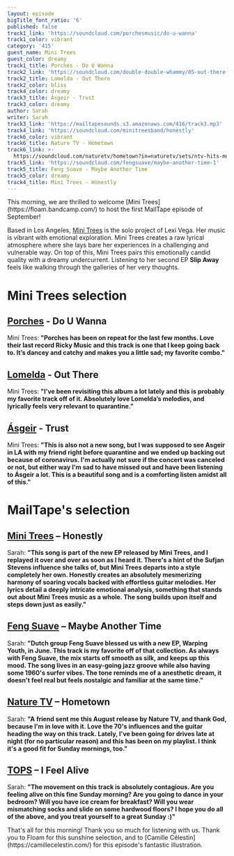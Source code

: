 ```yaml
---
layout: episode
bigTitle_font_ratio: '6'
published: false
track1_link: 'https://soundcloud.com/porchesmusic/do-u-wanna'
track1_color: vibrant
category: '415'
guest_name: Mini Trees
guest_color: dreamy
track1_title: Porches - Do U Wanna
track2_link: 'https://soundcloud.com/double-double-whammy/05-out-there-1'
track2_title: Lomelda - Out There
track2_color: bliss
track4_color: dreamy
track3_title: Ásgeir - Trust
track3_color: dreamy
author: Sarah
writer: Sarah
track3_link: 'https://mailtapesounds.s3.amazonaws.com/416/track3.mp3'
track4_link: 'https://soundcloud.com/minitreesband/honestly'
track6_color: vibrant
track6_title: Nature TV - Hometown
track6_link: >-
  https://soundcloud.com/naturetv/hometown?in=naturetv/sets/ntv-hits-music-that-were
track5_link: 'https://soundcloud.com/fengsuave/maybe-another-time-1'
track5_title: Feng Suave - Maybe Another Time
track5_color: dreamy
track4_title: Mini Trees - Honestly
---
```

<p id="introduction">This morning, we are thrilled to welcome [Mini Trees](https://floam.bandcamp.com/) to host the first MailTape episode of September! 

Based in Los Angeles, [Mini Trees](https://minitrees.bandcamp.com) is the solo project of Lexi Vega. Her music is vibrant with emotional exploration. Mini Trees creates a raw lyrical atmosphere where she lays bare her experiences in a challenging and vulnerable way. On top of this, Mini Trees pairs this emotionally candid quality with a dreamy undercurrent. Listening to her second EP **Slip Away** feels like walking through the galleries of her very thoughts. 

</p>

# Mini Trees selection

## [Porches](https://porchesmusic.com/) - Do U Wanna
Mini Trees: **"**Porches has been on repeat for the last few months. Love their last record Ricky Music and this track is one that I keep going back to. It’s dancey and catchy and makes you a little sad; my favorite combo.**"**

## [Lomelda](https://lomelda.bandcamp.com/) - Out There
Mini Trees: **"**I’ve been revisiting this album a lot lately and this is probably my favorite track off of it. Absolutely love Lomelda’s melodies, and lyrically feels very relevant to quarantine.**"** 

## [Ásgeir](https://www.asgeirmusic.com/) - Trust
Mini Trees: **"**This is also not a new song, but I was supposed to see Asgeir in LA with my friend right before quarantine and we ended up backing out because of coronavirus. I'm actually not sure if the concert was canceled or not, but either way I'm sad to have missed out and have been listening to Ásgeir a lot. This is a beautiful song and is a comforting listen amidst all of this.**"**

# MailTape's selection

## [Mini Trees](https://floam.bandcamp.com/) – Honestly
Sarah: **"**This song is part of the new EP released by Mini Trees, and I replayed it over and over as soon as I heard it. There's a hint of the Sufjan Stevens influence she talks of, but Mini Trees departs into a style completely her own. Honestly creates an absolutely mesmerizing harmony of soaring vocals backed with effortless guitar melodies. Her lyrics detail a deeply intricate emotional analysis, something that stands out about Mini Trees music as a whole. The song builds upon itself and steps down just as easily.**"**

## [Feng Suave](https://www.facebook.com/schweyluv/) – Maybe Another Time
Sarah: **"**Dutch group Feng Suave blessed us with a new EP, Warping Youth, in June. This track is my favorite off of that collection. As always with Feng Suave, the mix starts off smooth as silk, and keeps up this mood. The song lives in an easy-going jazz groove while also having some 1960's surfer vibes. The tone reminds me of a anesthetic dream, it doesn't feel real but feels nostalgic and familiar at the same time.**"**

## [Nature TV](https://www.discogs.com/artist/3934926-Snoh-Aalegra) – Hometown
Sarah: **"**A friend sent me this August release by Nature TV, and thank God, because I'm in love with it. Love the 70's influences and the guitar heading the way on this track. Lately, I've been going for drives late at night (for no particular reason) and this has been on my playlist. I think it's a good fit for Sunday mornings, too.**"**

## [TOPS](https://tops.bandcamp.com/) – I Feel Alive
Sarah: **"**The movement on this track is absolutely contagious. Are you feeling alive on this fine Sunday morning? Are you going to dance in your bedroom? Will you have ice cream for breakfast? Will you wear mismatching socks and slide on some hardwood floors? I hope you do all of the above, and you treat yourself to a great Sunday :)**"**


<p id="outroduction">That's all for this morning! Thank you so much for listening with us. Thank you to Floam for this sunshine selection, and to [Camille Célestin](https://camillecelestin.com/) for this episode's fantastic illustration.</p>
